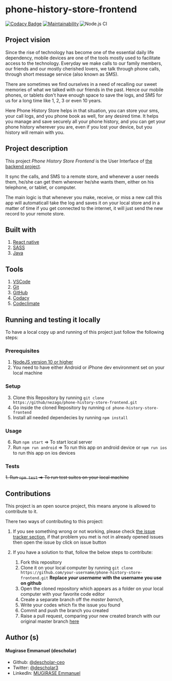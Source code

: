 # phone-history-store-frontend
[![Codacy Badge](https://api.codacy.com/project/badge/Grade/e1c7c0497f5a487d90610ab41e9db55f)](https://app.codacy.com/gh/nezago/phone-history-store-frontend?utm_source=github.com&utm_medium=referral&utm_content=nezago/phone-history-store-frontend&utm_campaign=Badge_Grade_Dashboard)  [![Maintainability](https://api.codeclimate.com/v1/badges/e5ff93644af293ab0e46/maintainability)](https://codeclimate.com/github/nezago/phone-history-store-frontend/maintainability)  ![Node.js CI](https://github.com/nezago/phone-history-store-frontend/workflows/Node.js%20CI/badge.svg)

## Project vision
Since the rise of technology has become one of the essential daily life dependency, mobile devices are one of the tools mostly used to facilitate access to the technology. Everyday we make calls to our family members, our friends and our mostly cherished lovers, we talk through phone calls, through short message service (also known as SMS).

There are sometimes we find ourselves in a need of recalling our sweet memories of what we talked with our friends in the past. Hence our mobile phones, or tablets don't have enough space to save the logs, and SMS for us for a long time like 1, 2, 3 or even 10 years.

Here Phone History Store helps in that situation, you can store your sms, your call logs, and you phone book as well, for any desired time. It helps you manage and save securely all your phone history, and you can get your phone history wherever you are, even if you lost your device, but you history will remain with you.

## Project description
This project *Phone History Store Frontend* is the User Interface of [the backend project](https://github.com/nezago/phone-history-store-backend).

It sync the calls, and SMS to a remote store, and whenever a user needs them, he/she can get them wherever he/she wants them, either on his telephone, or tablet, or computer.

The main logic is that whenever you make, receive, or miss a new call this app will automaticall take the log and saves it on your local store and in a matter of time if you get connected to the internet, it will just send the new record to your remote store. 

## Built with
1.  [React native](https://reactnative.dev/)
2.  [SASS](https://sass-lang.com/)
3.  [Java](https://www.java.com/en/)

## Tools
1.  [VSCode](https://code.visualstudio.com/)
2.  [Git](https://git-scm.com/)
3.  [GitHub](https://www.github.com/)
4.  [Codacy](https://www.codacy.com/)
5.  [Codeclimate](https://codeclimate.com/)

## Running and testing it locally
To have a local copy up and running of this project just follow the following steps:

### Prerequisites
1.  [NodeJS version 10 or higher](https://nodejs.org/en/)
2.  You need to have either Android or iPhone dev environment set on your local machine

### Setup
3.  Clone this Repository by running `git clone https://github/nezago/phone-history-store-frontend.git`
4.  Go inside the cloned Repository by running `cd phone-history-store-frontend`
5.  Install all needed dependecies by running `npm install`

### Usage
6.  Run `npm start` => To start local server
7.  Run `npm run android` => To run this app on android device or `npm run ios` to run this app on ios devices

### Tests
~~1.    Run `npm test` => To run test suites on your local machine~~

## Contributions
This project is an open source project, this means anyone is allowed to contribute to it.

There two ways of contributing to this project:

1.  If you see something wrong or not working, please check [the issue tracker section](https://github.com/nezago/phone-history-store-frontend/issues), if that problem you met is not in already opened issues then open the issue by click on issue button

2.  If you have a solution to that, follow the below steps to contribute:
    1.  Fork this repository
    2.  Clone it on your local computer by running `git clone https://github.com/your-username/phone-history-store-frontend.git` __Replace *your username* with the username you use on github__
    3.  Open the cloned repository which appears as a folder on your local computer with your favorite code editor
    4.  Create a separate branch off the *master barnch*,
    5.  Write your codes which fix the issue you found
    6.  Commit and push the branch you created
    7.  Raise a pull request, comparing your new created branch with our original master branch [here](https://github.com/nezago/phone-history-store-frontend)

## Author (s)
#### Mugirase Emmanuel (descholar)
*   Github: [@descholar-ceo](https://github.com/descholar-ceo)
*   Twitter: [@descholar3](https://twitter.com/descholar3)
*   LinkedIn: [MUGIRASE Emmanuel](linkedin.com/in/mugirase-emmanuel-a90b49143)
